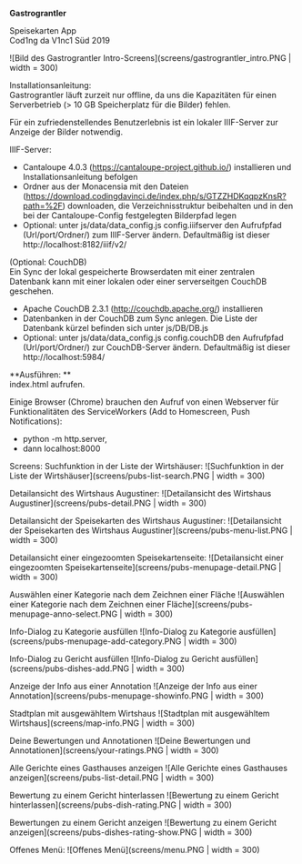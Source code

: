 **Gastrograntler**

Speisekarten App  
Cod1ng da V1nc1 Süd 2019  

![Bild des Gastrograntler Intro-Screens](screens/gastrograntler_intro.PNG | width = 300)

Installationsanleitung:  
Gastrograntler läuft zurzeit nur offline, da uns die Kapazitäten für einen Serverbetrieb (> 10 GB Speicherplatz für die Bilder) fehlen.  

Für ein zufriedenstellendes Benutzerlebnis ist ein lokaler IIIF-Server zur Anzeige der Bilder notwendig.  

IIIF-Server:  
- Cantaloupe 4.0.3 (https://cantaloupe-project.github.io/) installieren und Installationsanleitung befolgen  
- Ordner aus der Monacensia mit den Dateien (https://download.codingdavinci.de/index.php/s/GTZZHDKqqpzKnsR?path=%2F) downloaden, die Verzeichnisstruktur beibehalten und in den bei der Cantaloupe-Config festgelegten Bilderpfad legen  
- Optional: unter js/data/data_config.js config.iiifserver den Aufrufpfad (Url/port/Ordner/) zum IIIF-Server ändern. Defaultmäßig ist dieser http://localhost:8182/iiif/v2/  

(Optional: CouchDB)  
Ein Sync der lokal gespeicherte Browserdaten mit einer zentralen Datenbank kann mit einer lokalen oder einer serverseitgen CouchDB geschehen.  
- Apache CouchDB 2.3.1 (http://couchdb.apache.org/) installieren  
- Datenbanken in der CouchDB zum Sync anlegen. Die Liste der Datenbank kürzel befinden sich unter js/DB/DB.js  
- Optional: unter js/data/data_config.js config.couchDB den Aufrufpfad (Url/port/Ordner/) zur CouchDB-Server ändern. Defaultmäßig ist dieser http://localhost:5984/  


**Ausführen: **     
index.html aufrufen.

Einige Browser (Chrome) brauchen den Aufruf von einen Webserver für Funktionalitäten des ServiceWorkers (Add to Homescreen, Push Notifications):  
- python -m http.server,
- dann localhost:8000

Screens:
Suchfunktion in der Liste der Wirtshäuser:
![Suchfunktion in der Liste der Wirtshäuser](screens/pubs-list-search.PNG | width = 300)

Detailansicht des Wirtshaus Augustiner:
![Detailansicht des Wirtshaus Augustiner](screens/pubs-detail.PNG | width = 300)

Detailansicht der Speisekarten des Wirtshaus Augustiner:
![Detailansicht der Speisekarten des Wirtshaus Augustiner](screens/pubs-menu-list.PNG | width = 300)

Detailansicht einer eingezoomten Speisekartenseite:
![Detailansicht einer eingezoomten Speisekartenseite](screens/pubs-menupage-detail.PNG | width = 300)

Auswählen einer Kategorie nach dem Zeichnen einer Fläche
![Auswählen einer Kategorie nach dem Zeichnen einer Fläche](screens/pubs-menupage-anno-select.PNG | width = 300)

Info-Dialog zu Kategorie ausfüllen
![Info-Dialog zu Kategorie ausfüllen](screens/pubs-menupage-add-category.PNG | width = 300)

Info-Dialog zu Gericht ausfüllen
![Info-Dialog zu Gericht ausfüllen](screens/pubs-dishes-add.PNG | width = 300)

Anzeige der Info aus einer Annotation
![Anzeige der Info aus einer Annotation](screens/pubs-menupage-showinfo.PNG | width = 300)

Stadtplan mit ausgewähltem Wirtshaus
![Stadtplan mit ausgewähltem Wirtshaus](screens/map-info.PNG | width = 300)

Deine Bewertungen und Annotationen
![Deine Bewertungen und Annotationen](screens/your-ratings.PNG | width = 300)

Alle Gerichte eines Gasthauses anzeigen
![Alle Gerichte eines Gasthauses anzeigen](screens/pubs-list-detail.PNG | width = 300)

Bewertung zu einem Gericht hinterlassen
![Bewertung zu einem Gericht hinterlassen](screens/pubs-dish-rating.PNG | width = 300)

Bewertungen zu einem Gericht anzeigen
![Bewertung zu einem Gericht anzeigen](screens/pubs-dishes-rating-show.PNG | width = 300)

Offenes Menü:
![Offenes Menü](screens/menu.PNG | width = 300)
